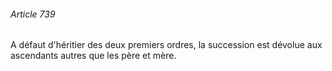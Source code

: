 ###### Article 739

A défaut d'héritier des deux premiers ordres, la succession est dévolue aux ascendants autres que les père et mère.

